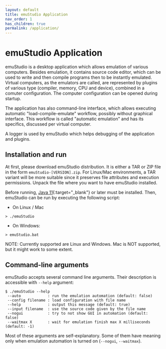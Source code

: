 ```yaml
---
layout: default
title: emuStudio Application
nav_order: 1
has_children: true
permalink: /application/
---
```


# emuStudio Application

emuStudio is a desktop application which allows emulation of various computers. Besides emulation, it contains source code editor, which can be used to write and then compile programs then to be instantly emulated. Virtual computers, as the emulators are called, are represented by plugins of various type (compiler, memory, CPU and device), combined in a comuter configuration. The computer configuration can be opened during startup.

The application has also command-line interface, which allows executing automatic "load-compile-emulate" workflow, possibly without graphical interface. This workflow is called "automatic emulation" and has its specifics, discussed per virtual computer.

A logger is used by emuStudio which helps debugging of the application and plugins.   

## Installation and run

At first, please download emuStudio distribution. It is either a TAR or ZIP file in the form `emuStudio-[VERSION].zip`. For Linux/Mac environments, a TAR variant will be more suitable since it preserves file attributes and execution permissions. Unpack the file where you want to have emuStudio installed.

Before running, [Java 11][java11]{:target="_blank"} or later must be installed. Then, emuStudio can be run by executing the following script:

- On Linux / Mac
```
> ./emuStudio
```

- On Windows:
```
> emuStudio.bat
```

NOTE: Currently supported are Linux and Windows. Mac is NOT supported, but it might work to some extent.

## Command-line arguments

emuStudio accepts several command line arguments. Their description is accessible with `--help` argument:

	$ ./emuStudio --help
	 --auto            : run the emulation automation (default: false)
     --config filename : load configuration with file name
     --help            : output this message (default: true)
     --input filename  : use the source code given by the file name
     --nogui           : try to not show GUI in automation (default: false)
     --waitmax X       : wait for emulation finish max X milliseconds (default: -1)


Most of these arguments are self-explanatory. Some of them have meaning only when emulation automation is turned on (`--nogui`, `--waitmax`).


[java11]: https://jdk.java.net/archive/
